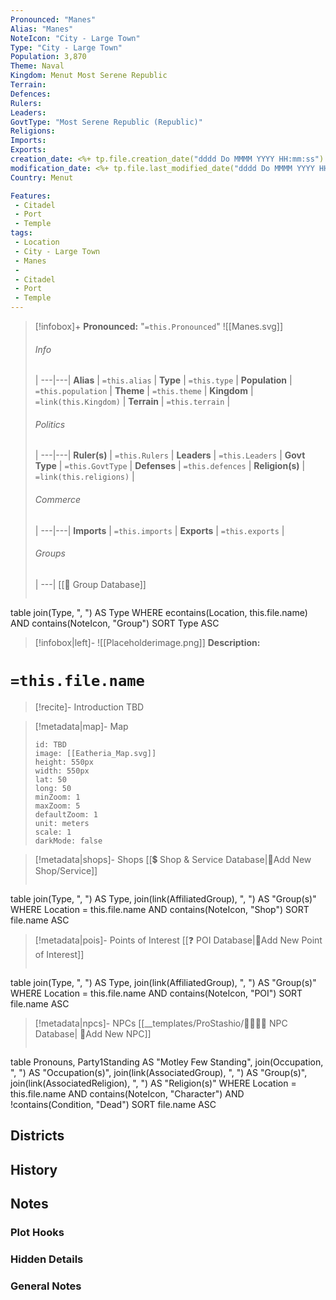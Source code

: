 ```yaml
---
Pronounced: "Manes"
Alias: "Manes"
NoteIcon: "City - Large Town"
Type: "City - Large Town"
Population: 3,870
Theme: Naval
Kingdom: Menut Most Serene Republic
Terrain:
Defences: 
Rulers: 
Leaders: 
GovtType: "Most Serene Republic (Republic)"
Religions:
Imports:
Exports:
creation_date: <%+ tp.file.creation_date("dddd Do MMMM YYYY HH:mm:ss") %> 
modification_date: <%+ tp.file.last_modified_date("dddd Do MMMM YYYY HH:mm:ss") %>
Country: Menut

Features:
 - Citadel
 - Port
 - Temple
tags:
 - Location
 - City - Large Town
 - Manes
 - 
 - Citadel
 - Port
 - Temple
---
```


> [!infobox]+
> **Pronounced:**  "`=this.Pronounced`"
> ![[Manes.svg]]
> ###### Info
>  |
> ---|---|
> **Alias** | `=this.alias` |
> **Type** | `=this.type` |
> **Population** | `=this.population` |
> **Theme** | `=this.theme` |
> **Kingdom** | `=link(this.Kingdom)` |
> **Terrain** | `=this.terrain` |
> ###### Politics
>  |
> ---|---|
> **Ruler(s)** | `=this.Rulers` |
> **Leaders** | `=this.Leaders` |
> **Govt Type** | `=this.GovtType` |
> **Defenses** | `=this.defences` |
> **Religion(s)** | `=link(this.religions)` |
> ###### Commerce
>  |
> ---|---|
> **Imports** | `=this.imports` |
> **Exports** | `=this.exports` |
> ###### Groups
>  |
> ---|
[[🔰 Group Database]]
> ```dataview 
table join(Type, ", ") AS Type
WHERE econtains(Location, this.file.name) AND contains(NoteIcon, "Group")
SORT Type ASC

> [!infobox|left]- 
> ![[Placeholderimage.png]]
> **Description:** 

# **`=this.file.name`**
> [!recite]- Introduction
TBD

> [!metadata|map]- Map
> ```leaflet
> id: TBD
> image: [[Eatheria_Map.svg]]
> height: 550px
> width: 550px
> lat: 50
> long: 50
> minZoom: 1
> maxZoom: 5
> defaultZoom: 1
> unit: meters
> scale: 1
> darkMode: false
> ```

> [!metadata|shops]- Shops
> [[💲 Shop & Service Database|📝Add New Shop/Service]]
> ```dataview
table join(Type, ", ") AS Type, join(link(AffiliatedGroup), ", ") AS "Group(s)"
WHERE Location = this.file.name AND contains(NoteIcon, "Shop")
SORT file.name ASC

> [!metadata|pois]- Points of Interest
> [[❓ POI Database|📝Add New Point of Interest]]
> ```dataview
table join(Type, ", ") AS Type, join(link(AffiliatedGroup), ", ") AS "Group(s)"
WHERE Location = this.file.name AND contains(NoteIcon, "POI")
SORT file.name ASC

> [!metadata|npcs]- NPCs
> [[__templates/ProStashio/👨‍👩‍👧‍👦 NPC Database| 📝Add New NPC]]
> ```dataview
table Pronouns, Party1Standing AS "Motley Few Standing", join(Occupation, ", ") AS "Occupation(s)", join(link(AssociatedGroup), ", ") AS "Group(s)", join(link(AssociatedReligion), ", ") AS "Religion(s)"
WHERE Location = this.file.name AND contains(NoteIcon, "Character") AND !contains(Condition, "Dead")
SORT file.name ASC

## Districts


## History


## Notes
### Plot Hooks


### Hidden Details


### General Notes

